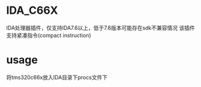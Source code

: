 # IDA_C66X
IDA处理器插件，仅支持IDA7.6以上，低于7.6版本可能存在sdk不兼容情况
该插件支持紧凑指令(compact instruction)

# usage
将tms320c66x放入IDA目录下procs文件下

